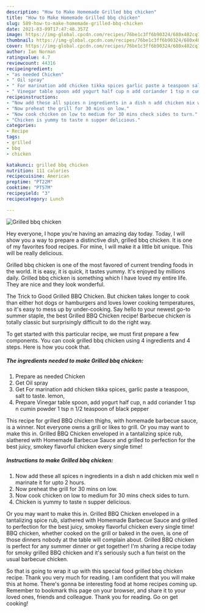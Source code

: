 ```yaml
---
description: "How to Make Homemade Grilled bbq chicken"
title: "How to Make Homemade Grilled bbq chicken"
slug: 589-how-to-make-homemade-grilled-bbq-chicken
date: 2021-03-09T17:47:48.357Z
image: https://img-global.cpcdn.com/recipes/76be1c3ff6b90324/680x482cq70/grilled-bbq-chicken-recipe-main-photo.jpg
thumbnail: https://img-global.cpcdn.com/recipes/76be1c3ff6b90324/680x482cq70/grilled-bbq-chicken-recipe-main-photo.jpg
cover: https://img-global.cpcdn.com/recipes/76be1c3ff6b90324/680x482cq70/grilled-bbq-chicken-recipe-main-photo.jpg
author: Ian Norman
ratingvalue: 4.7
reviewcount: 44316
recipeingredient:
- "as needed Chicken"
- " Oil spray"
- " For marination add chicken tikka spices garlic paste a teaspoon salt to taste lemon"
- " Vinegar table spoon add yogurt half cup n add coriander 1 tsp n cumin powder 1 tsp n 12 teaspoon of black pepper"
recipeinstructions:
- "Now add these all spices n ingredients in a dish n add chicken mix well n marinate it for upto 2 hours."
- "Now preheat the grill for 30 mins on low."
- "Now cook chicken on low to medium for 30 mins check sides to turn."
- "Chicken is yummy to taste n supper delicious."
categories:
- Recipe
tags:
- grilled
- bbq
- chicken

katakunci: grilled bbq chicken 
nutrition: 111 calories
recipecuisine: American
preptime: "PT22M"
cooktime: "PT57M"
recipeyield: "3"
recipecategory: Lunch

---
```



![Grilled bbq chicken](https://img-global.cpcdn.com/recipes/76be1c3ff6b90324/680x482cq70/grilled-bbq-chicken-recipe-main-photo.jpg)

Hey everyone, I hope you're having an amazing day today. Today, I will show you a way to prepare a distinctive dish, grilled bbq chicken. It is one of my favorites food recipes. For mine, I will make it a little bit unique. This will be really delicious.

Grilled bbq chicken is one of the most favored of current trending foods in the world. It is easy, it is quick, it tastes yummy. It's enjoyed by millions daily. Grilled bbq chicken is something which I have loved my entire life. They are nice and they look wonderful.

The Trick to Good Grilled BBQ Chicken. But chicken takes longer to cook than either hot dogs or hamburgers and loves lower cooking temperatures, so it&#39;s easy to mess up by under-cooking. Say hello to your newest go-to summer staple, the best Grilled BBQ Chicken recipe! Barbecue chicken is totally classic but surprisingly difficult to do the right way.


To get started with this particular recipe, we must first prepare a few components. You can cook grilled bbq chicken using 4 ingredients and 4 steps. Here is how you cook that.

<!--inarticleads1-->

##### The ingredients needed to make Grilled bbq chicken:

1. Prepare as needed Chicken
1. Get  Oil spray
1. Get  For marination add chicken tikka spices, garlic paste a teaspoon, salt to taste. lemon,
1. Prepare  Vinegar table spoon, add yogurt half cup, n add coriander 1 tsp n cumin powder 1 tsp n 1/2 teaspoon of black pepper


This recipe for grilled BBQ chicken thighs, with homemade barbecue sauce, is a winner. Not everyone owns a grill or likes to grill. Or you may want to make this in. Grilled BBQ Chicken enveloped in a tantalizing spice rub, slathered with Homemade Barbecue Sauce and grilled to perfection for the best juicy, smokey flavorful chicken every single time! 

<!--inarticleads2-->

##### Instructions to make Grilled bbq chicken:

1. Now add these all spices n ingredients in a dish n add chicken mix well n marinate it for upto 2 hours.
1. Now preheat the grill for 30 mins on low.
1. Now cook chicken on low to medium for 30 mins check sides to turn.
1. Chicken is yummy to taste n supper delicious.


Or you may want to make this in. Grilled BBQ Chicken enveloped in a tantalizing spice rub, slathered with Homemade Barbecue Sauce and grilled to perfection for the best juicy, smokey flavorful chicken every single time! BBQ chicken, whether cooked on the grill or baked in the oven, is one of those dinners nobody at the table will complain about. Grilled BBQ chicken is perfect for any summer dinner or get together! I&#39;m sharing a recipe today for smoky grilled BBQ chicken and it&#39;s seriously such a fun twist on the usual barbecue chicken. 

So that is going to wrap it up with this special food grilled bbq chicken recipe. Thank you very much for reading. I am confident that you will make this at home. There's gonna be interesting food at home recipes coming up. Remember to bookmark this page on your browser, and share it to your loved ones, friends and colleague. Thank you for reading. Go on get cooking!
